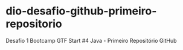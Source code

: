 # dio-desafio-github-primeiro-repositorio
Desafio 1 Bootcamp GTF Start #4 Java - Primeiro Repositório GitHub
